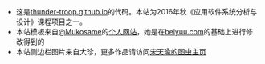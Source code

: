 - 这是[thunder-troop.github.io](http://thunder-troop.github.io)的代码。本站为2016年秋《应用软件系统分析与设计》课程项目之一。
- 本站模板来自[@Mukosame]的[个人网站]，她是在[beiyuu.com]的基础上进行修改得到的
- 本站侧边栏图片来自大珍，更多作品请访问[宋天瑜的图虫主页]

[beiyuu.com]:http://beiyuu.com/
[个人网站]:http://mukosame.github.io
[@Mukosame]:https://github.com/Mukosame
[宋天瑜的图虫主页]: https://tysong.tuchong.com/
